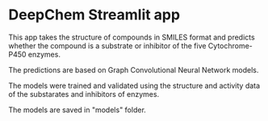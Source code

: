 # DeepChem Streamlit app

This app takes the structure of compounds in SMILES format and predicts whether the compound is a substrate or inhibitor of the five Cytochrome-P450 enzymes.

The predictions are based on Graph Convolutional Neural Network models. 

The models were trained and validated using the structure and activity data of the substarates and inhibitors of enzymes.

The models are saved in "models" folder.
